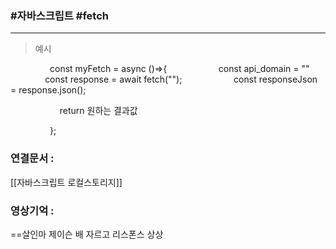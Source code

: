 
### #자바스크립트 #fetch 
---


>예시

                const myFetch = async ()=>{
                    const api_domain = ""
                    const response = await fetch("");
                    const responseJson = response.json();
  
                    return 원하는 결과값

                };


### 연결문서 :  

[[자바스크립트 로컬스토리지]]




### 영상기억 :  

==살인마 제이슨 배 자르고 리스폰스 상상